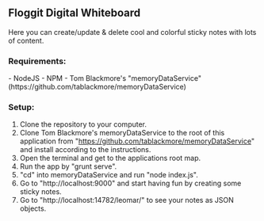 <h2>Floggit Digital Whiteboard</h2>
Here you can create/update & delete cool and colorful sticky notes with lots of content.

<h3>Requirements:</h3>
- NodeJS
- NPM
- Tom Blackmore's "memoryDataService" (https://github.com/tablackmore/memoryDataService)

<h3>Setup:</h3>

1. Clone the repository to your computer.
2. Clone Tom Blackmore's memoryDataService to the root of this application from "https://github.com/tablackmore/memoryDataService" and install according to the instructions.
3. Open the terminal and get to the applications root map.
4. Run the app by "grunt serve".
5. "cd" into memoryDataService and run "node index.js".
6. Go to "http://localhost:9000" and start having fun by creating some sticky notes.
7. Go to "http://localhost:14782/leomar/" to see your notes as JSON objects.


